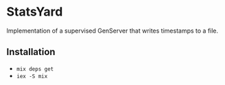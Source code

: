 # StatsYard

Implementation of a supervised GenServer that writes timestamps to a
file.

## Installation

* `mix deps get`
* `iex -S mix`
